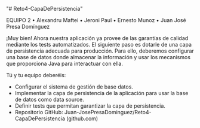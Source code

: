 "# Reto4-CapaDePersistencia"

EQUIPO 2
• Alexandru Maftei
• Jeroni Paul
• Ernesto Munoz
• Juan José Presa Domínguez

¡Muy bien! Ahora nuestra aplicación ya provee de las garantías de calidad mediante los tests automatizados.
El siguiente paso es dotarle de una capa de persistencia adecuada para producción. Para ello, deberemos configurar una base de datos donde almacenar la información y usar los mecanismos que proporciona Java para interactuar con ella.

Tú y tu equipo deberéis:
- Configurar el sistema de gestión de base datos.
- Implementar la capa de persistencia de la aplicación para usar la base de datos como data source.
- Definir tests que permitan garantizar la capa de persistencia.
- Repositorio GitHub: Juan-JosePresaDominguez/Reto4-CapaDePersistencia (github.com)
